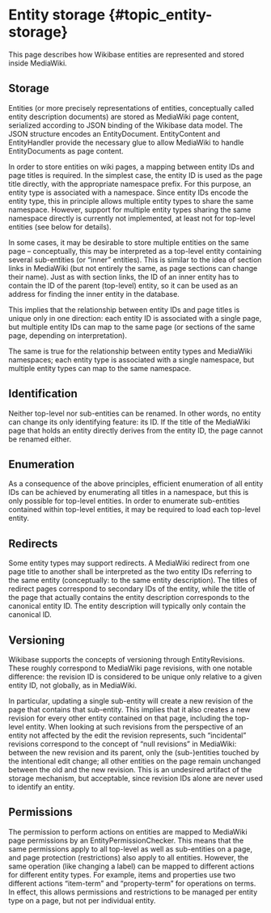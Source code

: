 # Entity storage {#topic_entity-storage}

This page describes how Wikibase entities are represented and stored inside MediaWiki.

## Storage

Entities (or more precisely representations of entities, conceptually called entity description documents) are stored as MediaWiki page content, serialized according to JSON binding of the Wikibase data model. The JSON structure encodes an EntityDocument. EntityContent and EntityHandler provide the necessary glue to allow MediaWiki to handle EntityDocuments as page content.

In order to store entities on wiki pages, a mapping between entity IDs and page titles is required. In the simplest case, the entity ID is used as the page title directly, with the appropriate namespace prefix. For this purpose, an entity type is associated with a namespace. Since entity IDs encode the entity type, this in principle allows multiple entity types to share the same namespace. However, support for multiple entity types sharing the same namespace directly is currently not implemented, at least not for top-level entities (see below for details).

In some cases, it may be desirable to store multiple entities on the same page – conceptually, this may be interpreted as a top-level entity containing several sub-entities (or “inner” entities). This is similar to the idea of section links in MediaWiki (but not entirely the same, as page sections can change their name). Just as with section links, the ID of an inner entity has to contain the ID of the parent (top-level) entity, so it can be used as an address for finding the inner entity in the database.

This implies that the relationship between entity IDs and page titles is unique only in one direction: each entity ID is associated with a single page, but multiple entity IDs can map to the same page (or sections of the same page, depending on interpretation).

The same is true for the relationship between entity types and MediaWiki namespaces; each entity type is associated with a single namespace, but multiple entity types can map to the same namespace.

## Identification

Neither top-level nor sub-entities can be renamed. In other words, no entity can change its only identifying feature: its ID. If the title of the MediaWiki page that holds an entity directly derives from the entity ID, the page cannot be renamed either.

## Enumeration

As a consequence of the above principles, efficient enumeration of all entity IDs can be achieved by enumerating all titles in a namespace, but this is only possible for top-level entities. In order to enumerate sub-entities contained within top-level entities, it may be required to load each top-level entity.

## Redirects

Some entity types may support redirects. A MediaWiki redirect from one page title to another shall be interpreted as the two entity IDs referring to the same entity (conceptually: to the same entity description). The titles of redirect pages correspond to secondary IDs of the entity, while the title of the page that actually contains the entity description corresponds to the canonical entity ID. The entity description will typically only contain the canonical ID.

## Versioning

Wikibase supports the concepts of versioning through EntityRevisions. These roughly correspond to MediaWiki page revisions, with one notable difference: the revision ID is considered to be unique only relative to a given entity ID, not globally, as in MediaWiki.

In particular, updating a single sub-entity will create a new revision of the page that contains that sub-entity. This implies that it also creates a new revision for every other entity contained on that page, including the top-level entity. When looking at such revisions from the perspective of an entity not affected by the edit the revision represents, such “incidental” revisions correspond to the concept of “null revisions” in MediaWiki: between the new revision and its parent, only the (sub-)entities touched by the intentional edit change; all other entities on the page remain unchanged between the old and the new revision. This is an undesired artifact of the storage mechanism, but acceptable, since revision IDs alone are never used to identify an entity.

## Permissions

The permission to perform actions on entities are mapped to MediaWiki page permissions by an EntityPermissionChecker. This means that the same permissions apply to all top-level as well as sub-entities on a page, and page protection (restrictions) also apply to all entities. However, the same operation (like changing a label) can be mapped to different actions for different entity types. For example, items and properties use two different actions “item-term” and “property-term” for operations on terms. In effect, this allows permissions and restrictions to be managed per entity type on a page, but not per individual entity.
